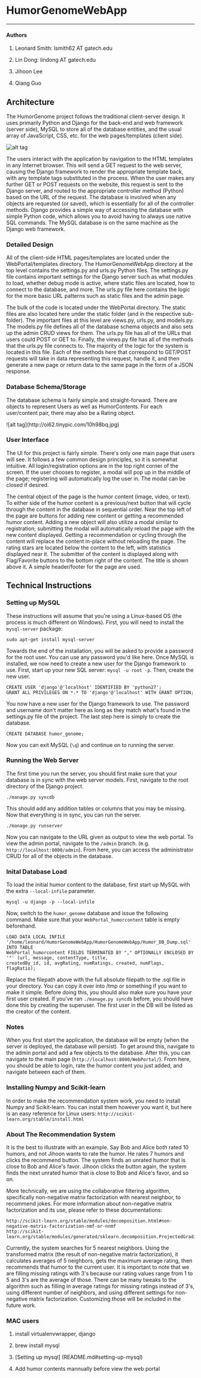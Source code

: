 # HumorGenomeWebApp
-----------------

#### Authors

1. Leonard Smith: lsmith62 AT gatech.edu

2. Lin Dong: lindong AT gatech.edu

3. Jihoon Lee

4. Qiang Guo

## Architecture

The HumorGenome project follows the traditional client-server design. It uses primarily Python and Django for the 
back-end and web framework (server side), MySQL to store all of the database entities, and the usual array of 
JavaScript, CSS, etc. for the web pages/templates (client side).

![alt tag](http://oi62.tinypic.com/33f40vt.jpg)

The users interact with the application by navigation to the HTML templates in any Internet browser. This will send
a GET request to the web server, causing the Django framework to render the appropriate template back, with any
template tags substituted in the process. When the user makes any further GET or POST requests on the website, this
request is sent to the Django server, and routed to the appropriate controller method (Python) based on the URL of
the request. The database is involved when any objects are requested (or saved), which is essentially for all of the controller
methods. Django provides a simple way of accessing the database with simple Python code, which allows you to avoid
having to always use native SQL commands. The MySQL database is on the same machine as the Django web framework.

### Detailed Design
All of the client-side HTML pages/templates are located under the WebPortal/templates directory. The HumorGenomeWebApp
directory at the top level contains the settings.py and urls.py Python files. The settings.py file contains important
settings for the Django server such as what modules to load, whether debug mode is active, where static files are
located, how to connect to the database, and more. The urls.py file here contains the logic for the more basic URL 
patterns such as static files and the admin page.

The bulk of the code is located under the WebPortal directory. The static files are also located here under the static
folder (and in the respective sub-folder). The important files at this level are views.py, urls.py, and models.py. The
models.py file defines all of the database schema objects and also sets up the admin CRUD views for them. The urls.py
file has all of the URLs that users could POST or GET to. Finally, the views.py file has all of the methods that
the urls.py file connects to. The majority of the logic for the system is located in this file. Each of the methods here
that correspond to GET/POST requests will take in data representing this request, handle it, and then generate a new
page or return data to the same page in the form of a JSON response.

### Database Schema/Storage
The database schema is fairly simple and straight-forward. There are objects to represent Users as well as 
HumorContents. For each user/content pair, there may also be a Rating object.

<UML Diagram>
![alt tag](http://oi62.tinypic.com/10h98bq.jpg)

### User Interface
The UI for this project is fairly simple. There's only one main page that users will see. It follows a few common
design principles, so it is somewhat intuitive. All login/registration options are in the top right corner of the
screen. If the user chooses to register, a modal will pop up in the middle of the page; registering will automatically
log the user in. The modal can be closed if desired.

The central object of the page is the humor content (image, video, or text). To either side of the humor content is
a previous/next button that will cycle through the content in the database in sequential order. Near the top left
of the page are buttons for adding new content or getting a recommended humor content. Adding a new object will
also utilize a modal similar to registration; submitting the modal will automatically reload the page with the new
content displayed. Getting a recommendation or cycling through the content will replace the content in-place without
reloading the page. The rating stars are located below the content to the left, with statistics displayed near it. The
submitter of the content is displayed along with Flag/Favorite buttons to the bottom right of the content. The title is
shown above it. A simple header/footer for the page are used.

## Technical Instructions

### Setting up MySQL
These instructions will assume that you're using a Linux-based OS (the process is much different on Windows). First,
you will need to install the `mysql-server` package:

`sudo apt-get install mysql-server`

Towards the end of the installation, you will be asked to provide a password for the root user. You can use any password
you'd like here. Once MySQL is installed, we now need to create a new user for the Django framework to use. First, start
up your new SQL server: `mysql -u root -p`. Then, create the new user.

```
CREATE USER 'django'@'localhost' IDENTIFIED BY 'python27';
GRANT ALL PRIVILEGES ON *.* TO 'django'@'localhost' WITH GRANT OPTION;
```

You now have a new user for the Django framework to use. The password and username don't matter here as long as they
match what's found in the settings.py file of the project. The last step here is simply to create the database.

`CREATE DATABASE humor_genome;`

Now you can exit MySQL (`\q`) and continue on to running the server.

### Running the Web Server
The first time you run the server, you should first make sure that your database is in sync with the web server models.
First, navigate to the root directory of the Django project.

`./manage.py syncdb`

This should add any addition tables or columns that you may be missing. Now that everything is in sync, you can run the
server.

`./manage.py runserver`

Now you can navigate to the URL given as output to view the web portal. To view the admin portal, navigate to the `/admin`
branch. (e.g. `http://localhost:8000/admin`). From here, you can access the administrator CRUD for all of the objects
in the database.

### Inital Database Load

To load the initial humor content to the database, first start up MySQL with the extra 	`--local-infile` parameter.

`mysql -u django -p --local-infile`

Now, switch to the `humor_genome` database and issue the following command. Make sure that your `WebPortal_humorcontent` table
is empty beforehand.

```
LOAD DATA LOCAL INFILE '/home/leonard/HumorGenomeWebApp/HumorGenomeWebApp/Humor_DB_Dump.sql' INTO TABLE
WebPortal_humorcontent FIELDS TERMINATED BY "," OPTIONALLY ENCLOSED BY '"' (url, message, contentType, title, 
createdBy_id, id, avgRating, numRatings, created, numFlags, flagRatio);
```

Replace the filepath above with the full absolute filepath to the .sql file in your directory. You can copy it over into /tmp
or something if you want to make it simple. Before doing this, you should also make sure you have your first user created. If
you've ran `./manage.py syncdb` before, you should have done this by creating the superuser. The first user in the DB will be
listed as the creator of the content.

### Notes

When you first start the application, the database will be empty (when the server is deployed, the database will persist).
To get around this, navigate to the admin portal and add a few objects to the database. After this, you can navigate to 
the main page (`http://localhost:8000/WebPortal/`). From here, you should be able to login, rate the humor content you just 
added, and navigate between each of them.

### Installing Numpy and Scikit-learn

In order to make the recommendation system work, you need to install Numpy and Scikit-learn. 
You can install them however you want it, but here is an easy reference for Linux users:
`http://scikit-learn.org/stable/install.html`

### About The Recommendation System

It is the best to illustrate with an example. Say Bob and Alice both rated 10 humors, and not Jihoon wants to rate the humor. 
He rates 7 humors and clicks the recommend button. The system finds an unrated humor that is close to Bob and Alice's favor.
Jihoon clicks the button again, the system finds the next unrated humor that is close to Bob and Alice's favor, and so on.

More technically, we are using the collaborative filtering algorithm, specifically non-negative matrix factorization with nearest neighbor, 
to recommend jokes. For more information about non-negative matrix factorization and its use, please refer to these documentations:
```
http://scikit-learn.org/stable/modules/decomposition.html#non-negative-matrix-factorization-nmf-or-nnmf 
http://scikit-learn.org/stable/modules/generated/sklearn.decomposition.ProjectedGradientNMF.html#sklearn.decomposition.ProjectedGradientNMF
```
Currently, the system searches for 5 nearest neighbors. Using the transformed matrix (the result of non-negative matrix factorization),
it calculates averages of 5 neighbors, gets the maximum average rating, then recommends that humor to the current user.
It is important to note that we are filling missing ratings with 3's because our rating values range from 1 to 5 and 3's are the average of those.
There can be many tweaks to the algorithm such as filling in average ratings for missing ratings instead of 3's, using different number of neighbors,
and using different settings for non-negative matrix factorization. Customizing those will be included in the future work.

### MAC users

1. install virtualenvwrapper, django

2. brew install mysql

3. [Setting up mysql] (README.md#setting-up-mysql)

4. Add humor contents mannually before view the web portal

